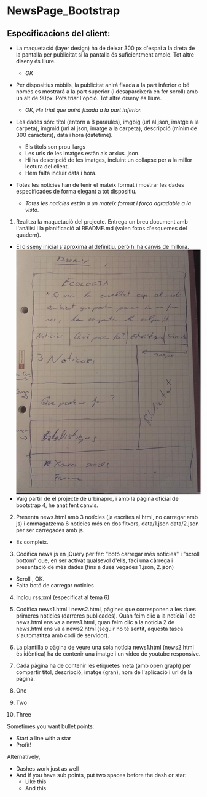 # NewsPage_Bootstrap

## Especificacions del client:

- La maquetació (layer design) ha de deixar 300 px d'espai a la dreta de la pantalla per publicitat si la pantalla és suficientment ample. Tot altre diseny és lliure.
  - _OK_

- Per dispositius mòbils, la publicitat anirá fixada a la part inferior o bé només es mostrará a la part superior (i desapareixerà en fer scroll) amb un alt de 90px. Pots triar l'opció. Tot altre diseny és lliure.
  - _OK, He triat que anirà fixada a la part inferior._

- Les dades són: títol (entorn a 8 paraules), imgbig (url al json, imatge a la carpeta), imgmid (url al json, imatge a la carpeta), descripció (mínim de 300 caràcters), data i hora (datetime).
  - Els titols son prou llargs
  - Les urls de les imatges estàn als arxius .json.
  - Hi ha descripció de les imatges, incluint un collapse per a la millor lectura del client.
  - Hem falta incluir data i hora.

- Totes les notícies han de tenir el mateix format i mostrar les dades especificades de forma elegant a tot dispositiu.
  - _Totes les notícies están a un mateix format i força agradable a la vista._

1. Realitza la maquetació del projecte. Entrega un breu document amb l'análisi i la planificació al README.md (valen fotos d'esquemes del quadern).

  * El disseny inicial s'aproxima al definitiu, però hi ha canvis de millora.
![Planificació](https://github.com/seergi93/NewsPage_Bootstrap/blob/master/img/pla.jpg)
  * Vaig partir de el projecte de urbinapro, i amb la pàgina oficial de bootstrap 4, he anat fent canvis.

2. Presenta news.html amb 3 notícies (ja escrites al html, no carregar amb js) i emmagatzema 6 noticies més en dos fitxers, data/1.json data/2.json per ser carregades amb js.

  * Es compleix.

3. Codifica news.js en jQuery per fer: "botó carregar més notícies" i "scroll bottom" que, en ser activat qualsevol d'ells, faci una càrrega i presentació de més dades (fins a dues vegades 1.json, 2.json)

  * Scroll , OK.
  * Falta botó de carregar noticies

4. Inclou rss.xml (especificat al tema 6)

5. Codifica news1.html i news2.html, pàgines que corresponen a les dues primeres noticies (darreres publicades). Quan feim clic a la notícia 1 de news.html ens va a news1.html, quan feim clic a la notícia 2 de news.html ens va a news2.html (seguir no té sentit, aquesta tasca s'automatitza amb codi de servidor).

6. La plantilla o pàgina de veure una sola notícia news1.html (news2.html és idèntica) ha de contenir una imatge i un vídeo de youtube responsive. 

7. Cada pàgina ha de contenir les etiquetes meta (amb open graph) per compartir títol, descripció, imatge (gran), nom de l'aplicació i url de la pàgina. 

1. One
2. Two
3. Three

Sometimes you want bullet points:

* Start a line with a star
* Profit!

Alternatively,

- Dashes work just as well
- And if you have sub points, put two spaces before the dash or star:
  - Like this
  - And this

